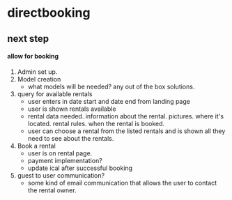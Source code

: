 # directbooking

## next step
#### allow for booking
1. Admin set up.
2. Model creation
    - what models will be needed?  any out of the box solutions.
3. query for available rentals
    - user enters in date start and date end from landing page
    - user is shown rentals available
    - rental data needed. information about the rental.  pictures.  where it's located.  rental rules. when the rental is booked.
    - user can choose a rental from the listed rentals and is shown all they need to see about the rentals.
4.  Book a rental
    - user is on rental page. 
    - payment implementation?
    - update ical after successful booking
5. guest to user communication?
    - some kind of email communication that allows the user to contact the rental owner.